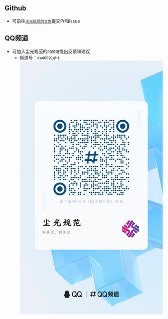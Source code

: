 ## Github
* 可前往[```尘光规范的仓库```](https://github.com/Light-Dust/Light-Dust)提交Pr和issue
## QQ频道
* 可加入尘光规范的```QQ频道```提出反馈和建议
    * 频道号：```da46091qhi```
    ![QQ扫码加入频道](./img/%E9%A2%91%E9%81%93.jpg)
